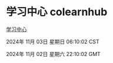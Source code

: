 # 学习中心 colearnhub
[学习中心](http://219.139.197.74:56308/colearnhub/)

2024年 11月 03日 星期日 06:10:02 CST

2024年 11月 02日 星期六 22:10:02 GMT
